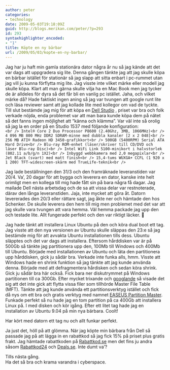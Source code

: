 ```yaml
---
author: peter
categories:
- technology
date: 2009-05-03T19:18:09Z
guid: http://blogs.merikan.com/peter/?p=293
id: 293
syntaxhighlighter_encoded:
- "1"
title: Köpte en ny bärbar
url: /2009/05/03/kopte-en-ny-barbar/
---
```


Jag har ju haft min gamla stationära dator några år nu så jag kände att det var dags att uppgradera sig lite. Denna gången tänkte jag att jag skulle köpa en bärbar istället för stationär så jag slapp att sitta enbart i pc-rummet utan jag vill ju kunna förflytta mig lite. Jag visste inte vilket märke eller modell jag skulle köpa. Klart att man gärna skulle vilja ha en Mac Book men jag tycker de är alldeles för dyra så det får bli en vanlig pc istället. Jaha, och vilket märke då? Hade faktiskt ingen aning så jag var tvungen att google runt lite och läsa reviewer samt att jag kollade lite med kollegor om vad de tyckte. Till slut bestämde jag mig för att köpa en [Dell Studio](http://www1.euro.dell.com/content/products/productdetails.aspx/laptop-studio-1555?c=se&l=sv&s=dhs&cs=sedhs1) , priset var bra och folk verkade nöjda, enda problemet var att man bara kunde köpa dem på nätet så det fanns ingen möjlighet att “känna och klämma”. Var väl inte så orolig så jag la en order på en Studio 1537 med följande konfiguration:  
`<br />
Intel® Core 2 Duo Processor P8600 (2.40Ghz, 3MB, 1066MHz)<br />
4 096 MB 800 MHz DDR2 SDRAM-minne med dubbla kanaler [2 x 2 048]<br />
256 MB ATI® Radeon HD 3450-grafikkort<br />
500GB (5400RPM) Serial ATA Hard Drive<br />
Blu-ray ROM-enhet (läser/skriver till CD/DVD och läser Blu-ray Disc)<br />
Intel WiFi Link 5100-minikort i halvstorlek (802.11 a/b/g/n 1X2)<br />
Inbyggd webbkamera med 2,0 megapixlar<br />
Jet Black (svart) med matt finish<br />
15,4-tums WUXGA+ CCFL (1 920 x 1 200) TFT-widescreen-skärm med TrueLife-teknik<br />
` 

Jag lade beställningen den 31/3 och den framräknade leveranstiden var 20/4. Va’, 20 dagar för att bygga och leverera en dator, kanske inte helt orimligt men en kollega till mig hade fått sin på bara några få dagar. Jag mailade Dell nästa arbetsdag och de sa att vissa delar var restnoterade, därav den långa leveranstiden. Jaja, inte mycket att göra åt. Datorn levererades den 20/3 eller rättare sagt, jag åkte ner och hämtade den hos Schenker. De skulle leverera den hem till mig men problemet med det var att jag skulle vara tvungen att vara hemma. Väl hemma packade jag upp den och testade lite. Allt fungerade perfekt och den var riktigt läcker. 🙂

Jag hade tänkt att installera Linux Ubuntu på den och köra dual boot ett tag. Jag visste att den nya versionen av Ubuntu skulle släppas den 23:e så jag bestämde mig för att avvakta Ubuntu installationen tills dess. Ubuntu släpptes och det var dags att installera. Eftersom hårddisken var är på 500Gb så tänkte jag partitionera upp den, 100Mb till Windows och 400Mb till Ubuntu. Började med installationen av Ubuntu och läta den partitionera upp hårddisken, gick ju sådär bra. Verkade inte funka alls, hmm. Visste att Windows hade en shrink funktion så jag tänkte att jag kunde använda denna. Började med att defragmentera hårdisken och sedan köra shrink. Gick ju sådär bra här också. Fick bara ner diskutrymmet på Windows partitionen till ca 300Gb. Efter mycket trixande och [googlande](http://www.howtogeek.com/howto/windows-vista/working-around-windows-vistas-shrink-volume-inadequacy-problems/) så visade det sig att det inte gick att flytta vissa filer som tillhörde Master File Table (MFT). Tänkte att jag kunde använda ett partitionsverktyg istället och fick då nys om ett bra och gratis verktyg med namnet [EASEUS Partition Master](http://www.partition-tool.com/). Funkade perfekt så nu hade jag en tom partition på ca 400Gb att installera Linux på. I med disken och kör igång. Efter ett litet tag hade jag en installation av Ubuntu 9.04 på min nya bärbara. Coolt!

Har kört med datorn ett tag nu och allt funkar perfekt.

Ja just det, höll på att glömma. När jag köpte min bärbara från Dell så passade jag på att lägga in en rabattkod så jag fick 15% på priset plus gratis frakt. Jag hämtade rabattkoden på [Rabattkod.se](http://www.rabattkod.se/) men det fins ju andra såsom [Rabattkod24](http://www.rabatt24.se/) och [Deals.se](http://www.deals.se/). Inte dumt va’?

Tills nästa gång.  
Ha det så bra och krama varandra i cyberspace.
